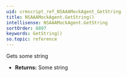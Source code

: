 ```yaml
---
uid: crmscript_ref_NSAAAMockAgent_GetString
title: NSAAAMockAgent.GetString()
intellisense: NSAAAMockAgent.GetString
sortOrder: 8897
keywords: GetString()
so.topic: reference
---
```



Gets some string



* **Returns:** Some string


